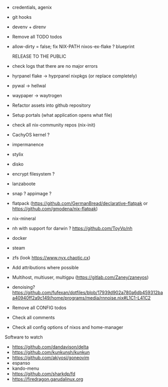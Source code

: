 * credentials, agenix
* git hooks
* devenv + direnv
* Remove all TODO todos
* allow-dirty = false;
fix NIX-PATH
nixos-ex-flake ? blueprint

  RELEASE TO THE PUBLIC

* check logs that there are no major errors
* hyrpanel flake -> hyprpanel nixpkgs (or replace completely)
* pywal -> hellwal
* waypaper -> waytrogen
* Refactor assets into github repository
* Setup portals (what application opens what file)
* check all nix-community repos (nix-init)
* CachyOS kernel ?
* impermanence
* stylix
* disko
* encrypt filesystem ?
* lanzaboote
* snap ? appimage ?
* flatpack (https://github.com/GermanBread/declarative-flatpak or https://github.com/gmodena/nix-flatpak)
* nix-mineral
* nh with support for darwin ? https://github.com/ToyVo/nh
* docker
* steam
* zfs (look https://www.nyx.chaotic.cx)
* Add attributions where possible
* Multihost, multiuser, multigpu (https://gitlab.com/Zaney/zaneyos)
* denoising? https://github.com/fufexan/dotfiles/blob/17939d902a780a6db459312baa40940ff2a9c149/home/programs/media/rnnoise.nix#L1C1-L41C2
* Remove all CONFIG todos
* Check all comments
* Check all config options of nixos and home-manager


Software to watch
* https://github.com/dandavison/delta
* https://github.com/kunkunsh/kunkun
* https://github.com/akiyosi/goneovim
* espanso
* kando-menu
* https://github.com/sharkdp/fd
* https://firedragon.garudalinux.org
